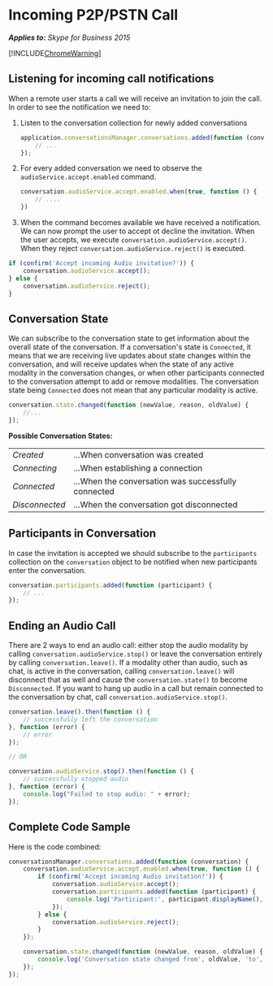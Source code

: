 
# Incoming P2P/PSTN Call

 _**Applies to:** Skype for Business 2015_

[!INCLUDE[ChromeWarning](includes/P2PChromeWarning.md)]

## Listening for incoming call notifications

When a remote user starts a call we will receive an invitation to join the call.
In order to see the notification we need to:

1. Listen to the conversation collection for newly added conversations

    ```js
    application.conversationsManager.conversations.added(function (conversation) {
        // ...
    });
    ```

2. For every added conversation we need to observe the `audioService.accept.enabled` command.

    ```js
    conversation.audioService.accept.enabled.when(true, function () {
        // ....
    })
    ```

3. When the command becomes available we have received a notification. We can now prompt the user to accept ot decline the invitation.
When the user accepts, we execute `conversation.audioService.accept()`. When they reject `conversation.audioService.reject()` is executed.
```js
if (confirm('Accept incoming Audio invitation?')) {
    conversation.audioService.accept();
} else {
    conversation.audioService.reject();
}
```

## Conversation State
We can subscribe to the conversation state to get information about the overall state of the conversation.
If a conversation's state is `Connected`, it means that we are receiving live updates about state changes within the
conversation, and will receive updates when the state of any active modality in the conversation changes, or
when other participants connected to the conversation attempt to add or remove modalities. The conversation state
being `Connected` does not mean that any particular modality is active.

```js
conversation.state.changed(function (newValue, reason, oldValue) {
    //...
});
```

**Possible Conversation States:**

|||
|--------------|------------------------------------------|
| *Created* | ...When conversation was created
| *Connecting*    | ...When establishing a connection           |
| *Connected* | ...When the conversation was successfully connected |
| *Disconnected* | ...When the conversation got disconnected |

## Participants in Conversation
In case the invitation is accepted we should subscribe to the `participants` collection on the `conversation` object to be notified when new participants enter the conversation.

```js
conversation.participants.added(function (participant) {
    // ...
});
```

## Ending an Audio Call

There are 2 ways to end an audio call: either stop the audio modality by calling `conversation.audioService.stop()`
or leave the conversation entirely by calling `conversation.leave()`. If a modality other than audio, such
as chat, is active in the conversation, calling `conversation.leave()` will disconnect that as well and
cause the `conversation.state()` to become `Disconnected`. If you want to hang up audio in a call but remain
connected to the conversation by chat, call `conversation.audioService.stop()`.

```js
conversation.leave().then(function () {
    // successfully left the conversation
}, function (error) {
    // error
});

// OR

conversation.audioService.stop().then(function () {
    // successfully stopped audio
}, function (error) {
    console.log("Failed to stop audio: " + error);
});
```

## Complete Code Sample
Here is the code combined:

```js
conversationsManager.conversations.added(function (conversation) {
    conversation.audioService.accept.enabled.when(true, function () {
        if (confirm('Accept incoming Audio invitation?')) {
            conversation.audioService.accept();
            conversation.participants.added(function (participant) {
                console.log('Participant:', participant.displayName(), 'has been added to the conversation');
            });
        } else {
            conversation.audioService.reject();
        }
    });

    conversation.state.changed(function (newValue, reason, oldValue) {
        console.log('Conversation state changed from', oldValue, 'to', newValue);
    });
});
```
